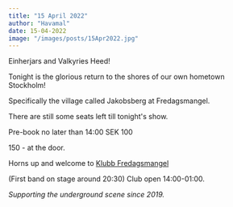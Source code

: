 ```yaml
---
title: "15 April 2022"
author: "Havamal"
date: 15-04-2022
image: "/images/posts/15Apr2022.jpg"
---
```


Einherjars and Valkyries Heed!

Tonight is the glorious return to the shores of our own hometown Stockholm!

Specifically the village called Jakobsberg at Fredagsmangel.

There are still some seats left till tonight's show.

Pre-book no later than 14:00 SEK 100

150 - at the door.

Horns up and welcome to [Klubb Fredagsmangel](https://www.facebook.com/klubbfredagsmangel/)

(First band on stage around 20:30) Club open 14:00-01:00.

*Supporting the underground scene since 2019.*
